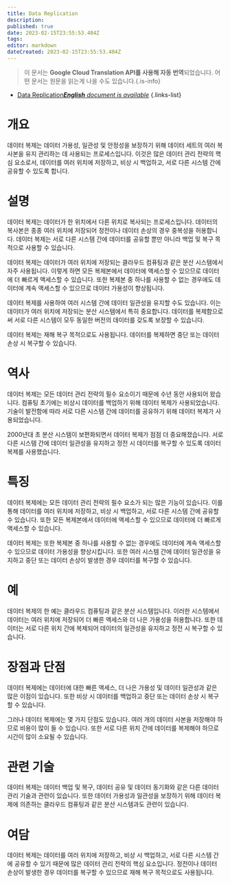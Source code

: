 ```yaml
---
title: Data Replication
description: 
published: true
date: 2023-02-15T23:55:53.404Z
tags: 
editor: markdown
dateCreated: 2023-02-15T23:55:53.404Z
---
```


> 이 문서는 **Google Cloud Translation API를 사용해 자동 번역**되었습니다.
어떤 문서는 원문을 읽는게 나을 수도 있습니다.{.is-info}



- [Data Replication***English** document is available*](/en/Knowledge-base/Dictionary/data-replication)
{.links-list}


# 개요
데이터 복제는 데이터 가용성, 일관성 및 안정성을 보장하기 위해 데이터 세트의 여러 복사본을 유지 관리하는 데 사용되는 프로세스입니다. 이것은 많은 데이터 관리 전략의 핵심 요소로서, 데이터를 여러 위치에 저장하고, 비상 시 백업하고, 서로 다른 시스템 간에 공유할 수 있도록 합니다.

# 설명
데이터 복제는 데이터가 한 위치에서 다른 위치로 복사되는 프로세스입니다. 데이터의 복사본은 종종 여러 위치에 저장되어 정전이나 데이터 손상의 경우 중복성을 허용합니다. 데이터 복제는 서로 다른 시스템 간에 데이터를 공유할 뿐만 아니라 백업 및 복구 목적으로 사용할 수 있습니다.

데이터 복제는 데이터가 여러 위치에 저장되는 클라우드 컴퓨팅과 같은 분산 시스템에서 자주 사용됩니다. 이렇게 하면 모든 복제본에서 데이터에 액세스할 수 있으므로 데이터에 더 빠르게 액세스할 수 있습니다. 또한 복제본 중 하나를 사용할 수 없는 경우에도 데이터에 계속 액세스할 수 있으므로 데이터 가용성이 향상됩니다.

데이터 복제를 사용하여 여러 시스템 간에 데이터 일관성을 유지할 수도 있습니다. 이는 데이터가 여러 위치에 저장되는 분산 시스템에서 특히 중요합니다. 데이터를 복제함으로써 서로 다른 시스템이 모두 동일한 버전의 데이터를 갖도록 보장할 수 있습니다.

데이터 복제는 재해 복구 목적으로도 사용됩니다. 데이터를 복제하면 중단 또는 데이터 손상 시 복구할 수 있습니다.

# 역사
데이터 복제는 모든 데이터 관리 전략의 필수 요소이기 때문에 수년 동안 사용되어 왔습니다. 컴퓨팅 초기에는 비상시 데이터를 백업하기 위해 데이터 복제가 사용되었습니다. 기술이 발전함에 따라 서로 다른 시스템 간에 데이터를 공유하기 위해 데이터 복제가 사용되었습니다.

2000년대 초 분산 시스템이 보편화되면서 데이터 복제가 점점 더 중요해졌습니다. 서로 다른 시스템 간에 데이터 일관성을 유지하고 정전 시 데이터를 복구할 수 있도록 데이터 복제를 사용했습니다.

# 특징
데이터 복제에는 모든 데이터 관리 전략의 필수 요소가 되는 많은 기능이 있습니다. 이를 통해 데이터를 여러 위치에 저장하고, 비상 시 백업하고, 서로 다른 시스템 간에 공유할 수 있습니다. 또한 모든 복제본에서 데이터에 액세스할 수 있으므로 데이터에 더 빠르게 액세스할 수 있습니다.

데이터 복제는 또한 복제본 중 하나를 사용할 수 없는 경우에도 데이터에 계속 액세스할 수 있으므로 데이터 가용성을 향상시킵니다. 또한 여러 시스템 간에 데이터 일관성을 유지하고 중단 또는 데이터 손상이 발생한 경우 데이터를 복구할 수 있습니다.

# 예
데이터 복제의 한 예는 클라우드 컴퓨팅과 같은 분산 시스템입니다. 이러한 시스템에서 데이터는 여러 위치에 저장되어 더 빠른 액세스와 더 나은 가용성을 허용합니다. 또한 데이터는 서로 다른 위치 간에 복제되어 데이터의 일관성을 유지하고 정전 시 복구할 수 있습니다.

# 장점과 단점
데이터 복제에는 데이터에 대한 빠른 액세스, 더 나은 가용성 및 데이터 일관성과 같은 많은 이점이 있습니다. 또한 비상 시 데이터를 백업하고 중단 또는 데이터 손상 시 복구할 수 있습니다.

그러나 데이터 복제에는 몇 가지 단점도 있습니다. 여러 개의 데이터 사본을 저장해야 하므로 비용이 많이 들 수 있습니다. 또한 서로 다른 위치 간에 데이터를 복제해야 하므로 시간이 많이 소요될 수 있습니다.

# 관련 기술
데이터 복제는 데이터 백업 및 복구, 데이터 공유 및 데이터 동기화와 같은 다른 데이터 관리 기술과 관련이 있습니다. 또한 데이터 가용성과 일관성을 보장하기 위해 데이터 복제에 의존하는 클라우드 컴퓨팅과 같은 분산 시스템과도 관련이 있습니다.

# 여담
데이터 복제는 데이터를 여러 위치에 저장하고, 비상 시 백업하고, 서로 다른 시스템 간에 공유할 수 있기 때문에 많은 데이터 관리 전략의 핵심 요소입니다. 정전이나 데이터 손상이 발생한 경우 데이터를 복구할 수 있으므로 재해 복구 목적으로도 사용됩니다.
